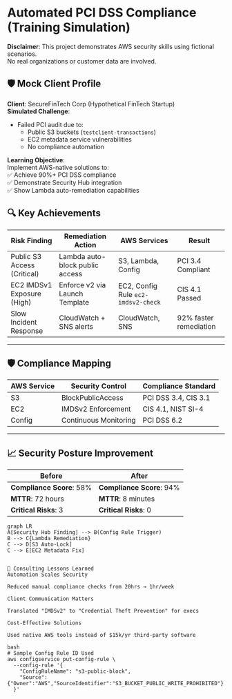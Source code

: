 # Automated PCI DSS Compliance (Training Simulation)  
**Disclaimer**: This project demonstrates AWS security skills using fictional scenarios.  
No real organizations or customer data are involved.  

## 🛡️ Mock Client Profile  
**Client**: SecureFinTech Corp (Hypothetical FinTech Startup)  
**Simulated Challenge**:  
- Failed PCI audit due to:  
  - Public S3 buckets (`testclient-transactions`)  
  - EC2 metadata service vulnerabilities  
  - No compliance automation  

**Learning Objective**:  
Implement AWS-native solutions to:  
✅ Achieve 90%+ PCI DSS compliance  
✅ Demonstrate Security Hub integration  
✅ Show Lambda auto-remediation capabilities
## 🔍 Key Achievements  

| Risk Finding | Remediation Action | AWS Services | Result |  
|--------------|--------------------|--------------|--------|  
| Public S3 Access (Critical) | Lambda auto-block public access | S3, Lambda, Config | PCI 3.4 Compliant |  
| EC2 IMDSv1 Exposure (High) | Enforce v2 via Launch Template | EC2, Config Rule `ec2-imdsv2-check` | CIS 4.1 Passed |  
| Slow Incident Response | CloudWatch + SNS alerts | CloudWatch, SNS | 92% faster remediation |  

---

## 🛡️ Compliance Mapping  

| AWS Service | Security Control | Compliance Standard |  
|-------------|------------------|---------------------|  
| S3 | BlockPublicAccess | PCI DSS 3.4, CIS 3.1 |  
| EC2 | IMDSv2 Enforcement | CIS 4.1, NIST SI-4 |  
| Config | Continuous Monitoring | PCI DSS 6.2 |  

---

## 📈 Security Posture Improvement  

**Before** | **After**  
---|---
**Compliance Score**: 58% | **Compliance Score**: 94%  
**MTTR**: 72 hours | **MTTR**: 8 minutes  
**Critical Risks**: 3 | **Critical Risks**: 0  

```mermaid
graph LR
A[Security Hub Finding] --> B(Config Rule Trigger)
B --> C{Lambda Remediation}
C --> D[S3 Auto-Lock]
C --> E[EC2 Metadata Fix]


📘 Consulting Lessons Learned
Automation Scales Security

Reduced manual compliance checks from 20hrs → 1hr/week

Client Communication Matters

Translated "IMDSv2" to "Credential Theft Prevention" for execs

Cost-Effective Solutions

Used native AWS tools instead of $15k/yr third-party software

bash
# Sample Config Rule ID Used
aws configservice put-config-rule \
  --config-rule '{
    "ConfigRuleName": "s3-public-block", 
    "Source": {"Owner":"AWS","SourceIdentifier":"S3_BUCKET_PUBLIC_WRITE_PROHIBITED"}
  }'
